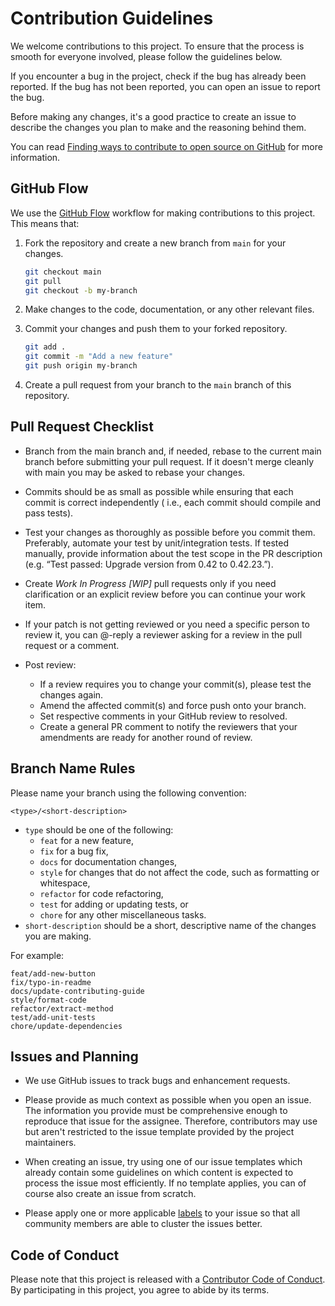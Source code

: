 # Contribution Guidelines

We welcome contributions to this project. To ensure that the process is smooth for everyone
involved, please follow the guidelines below.

If you encounter a bug in the project, check if the bug has already been reported. If the
bug has not been reported, you can open an issue to report the bug.

Before making any changes, it's a good practice to create an issue to describe the changes
you plan to make and the reasoning behind them.

You can
read [Finding ways to contribute to open source on GitHub](https://docs.github.com/en/get-started/exploring-projects-on-github/finding-ways-to-contribute-to-open-source-on-github)
for more information.

## GitHub Flow

We use the [GitHub Flow](https://guides.github.com/introduction/flow/) workflow for making
contributions to this project. This means that:

1. Fork the repository and create a new branch from `main` for your changes.

   ```bash
   git checkout main
   git pull
   git checkout -b my-branch
   ```

2. Make changes to the code, documentation, or any other relevant files.
3. Commit your changes and push them to your forked repository.

   ```bash
   git add .
   git commit -m "Add a new feature"
   git push origin my-branch
   ```

4. Create a pull request from your branch to the `main` branch of this repository.

## Pull Request Checklist

- Branch from the main branch and, if needed, rebase to the current main branch before submitting
  your pull request. If it doesn't merge cleanly with main you may be asked to rebase your changes.

- Commits should be as small as possible while ensuring that each commit is correct independently (
  i.e., each commit should compile and pass tests).

- Test your changes as thoroughly as possible before you commit them. Preferably, automate your test
  by unit/integration tests. If tested manually, provide information about the test scope in the PR
  description (e.g. “Test passed: Upgrade version from 0.42 to 0.42.23.”).

- Create _Work In Progress [WIP]_ pull requests only if you need clarification or an explicit review
  before you can continue your work item.

- If your patch is not getting reviewed or you need a specific person to review it, you can @-reply
  a reviewer asking for a review in the pull request or a comment.

- Post review:
  - If a review requires you to change your commit(s), please test the changes again.
  - Amend the affected commit(s) and force push onto your branch.
  - Set respective comments in your GitHub review to resolved.
  - Create a general PR comment to notify the reviewers that your amendments are ready for another
    round of review.

## Branch Name Rules

Please name your branch using the following convention:

```text
<type>/<short-description>
```

- `type` should be one of the following:
  - `feat` for a new feature,
  - `fix` for a bug fix,
  - `docs` for documentation changes,
  - `style` for changes that do not affect the code, such as formatting or whitespace,
  - `refactor` for code refactoring,
  - `test` for adding or updating tests, or
  - `chore` for any other miscellaneous tasks.
- `short-description` should be a short, descriptive name of the changes you are making.

For example:

```text
feat/add-new-button
fix/typo-in-readme
docs/update-contributing-guide
style/format-code
refactor/extract-method
test/add-unit-tests
chore/update-dependencies
```

## Issues and Planning

- We use GitHub issues to track bugs and enhancement requests.

- Please provide as much context as possible when you open an issue. The information you provide
  must be comprehensive enough to reproduce that issue for the assignee. Therefore, contributors may
  use but aren't restricted to the issue template provided by the project maintainers.

- When creating an issue, try using one of our issue templates which already contain some guidelines
  on which content is expected to process the issue most efficiently. If no template applies, you
  can of course also create an issue from scratch.

- Please apply one or more applicable [labels](/../../labels) to your issue so that all community
  members are able to cluster the issues better.

## Code of Conduct

Please note that this project is released with a [Contributor Code of Conduct](CODE_OF_CONDUCT.md).
By participating in this project, you agree to abide by its terms.
